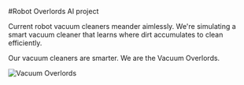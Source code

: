 #Robot Overlords AI project

Current robot vacuum cleaners meander aimlessly. We're simulating a smart vacuum cleaner that learns where dirt accumulates to clean efficiently.

Our vacuum cleaners are smarter. We are the Vacuum Overlords.

![Vacuum Overlords](https://raw.githubusercontent.com/butane-/robotoverlords/master/assets/vacuum_logo.png)